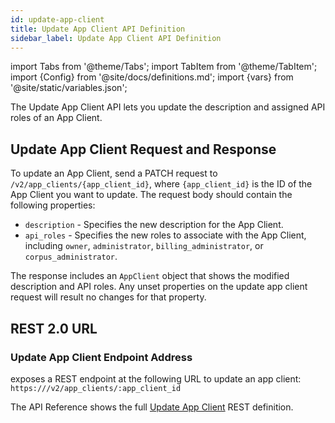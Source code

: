 ```yaml
---
id: update-app-client
title: Update App Client API Definition
sidebar_label: Update App Client API Definition
---
```


import Tabs from '@theme/Tabs';
import TabItem from '@theme/TabItem';
import {Config} from '@site/docs/definitions.md';
import {vars} from '@site/static/variables.json';

The Update App Client API lets you update the description and assigned API
roles of an App Client.

## Update App Client Request and Response

To update an App Client, send a PATCH request to `/v2/app_clients/{app_client_id}`,
where `{app_client_id}` is the ID of the App Client you want to update. The
request body should contain the following properties:

- `description` - Specifies the new description for the App Client.
- `api_roles` - Specifies the new roles to associate with the App Client,
  including `owner`, `administrator`, `billing_administrator`, or
  `corpus_administrator`.

The response includes an `AppClient` object that shows the modified
description and API roles. Any unset properties on the update app client
request will result no changes for that property.

## REST 2.0 URL

### Update App Client Endpoint Address

<Config v="names.product"/> exposes a REST endpoint at the following URL
to update an app client:
<code>https://<Config v="domains.rest.indexing"/>/v2/app_clients/:app_client_id</code>

The API Reference shows the full [Update App Client](/docs/rest-api/update-app-client) REST definition.

